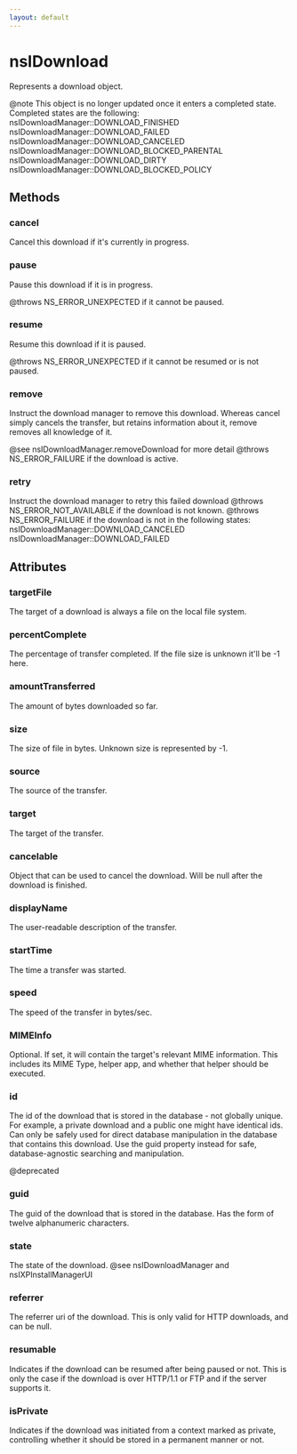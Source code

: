 ```yaml
---
layout: default
---
```


# nsIDownload #

Represents a download object.

@note This object is no longer updated once it enters a completed state.
      Completed states are the following:  
      nsIDownloadManager::DOWNLOAD_FINISHED  
      nsIDownloadManager::DOWNLOAD_FAILED  
      nsIDownloadManager::DOWNLOAD_CANCELED 
      nsIDownloadManager::DOWNLOAD_BLOCKED_PARENTAL 
      nsIDownloadManager::DOWNLOAD_DIRTY 
      nsIDownloadManager::DOWNLOAD_BLOCKED_POLICY 


## Methods ##

### cancel ###

Cancel this download if it's currently in progress.


### pause ###

Pause this download if it is in progress.

@throws NS_ERROR_UNEXPECTED if it cannot be paused.


### resume ###

Resume this download if it is paused.

@throws NS_ERROR_UNEXPECTED if it cannot be resumed or is not paused.


### remove ###

Instruct the download manager to remove this download. Whereas
cancel simply cancels the transfer, but retains information about it,
remove removes all knowledge of it.

@see nsIDownloadManager.removeDownload for more detail
@throws NS_ERROR_FAILURE if the download is active.


### retry ###

Instruct the download manager to retry this failed download
@throws NS_ERROR_NOT_AVAILABLE if the download is not known.
@throws NS_ERROR_FAILURE if the download is not in the following states:
        nsIDownloadManager::DOWNLOAD_CANCELED
        nsIDownloadManager::DOWNLOAD_FAILED


## Attributes ##

### targetFile ###

The target of a download is always a file on the local file system.


### percentComplete ###

The percentage of transfer completed.
If the file size is unknown it'll be -1 here.


### amountTransferred ###

The amount of bytes downloaded so far.


### size ###

The size of file in bytes.
Unknown size is represented by -1.


### source ###

The source of the transfer.


### target ###

The target of the transfer.


### cancelable ###

Object that can be used to cancel the download.
Will be null after the download is finished.


### displayName ###

The user-readable description of the transfer.


### startTime ###

The time a transfer was started.


### speed ###

The speed of the transfer in bytes/sec.


### MIMEInfo ###

Optional. If set, it will contain the target's relevant MIME information.
This includes its MIME Type, helper app, and whether that helper should be
executed.


### id ###

The id of the download that is stored in the database - not globally unique.
For example, a private download and a public one might have identical ids.
Can only be safely used for direct database manipulation in the database that
contains this download. Use the guid property instead for safe, database-agnostic
searching and manipulation.

@deprecated


### guid ###

The guid of the download that is stored in the database.
Has the form of twelve alphanumeric characters.


### state ###

The state of the download.
@see nsIDownloadManager and nsIXPInstallManagerUI


### referrer ###

The referrer uri of the download.  This is only valid for HTTP downloads,
and can be null.


### resumable ###

Indicates if the download can be resumed after being paused or not.  This
is only the case if the download is over HTTP/1.1 or FTP and if the
server supports it.


### isPrivate ###

Indicates if the download was initiated from a context marked as private,
controlling whether it should be stored in a permanent manner or not.

